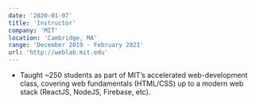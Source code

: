 ```yaml
---
date: '2020-01-07'
title: 'Instructor'
company: 'MIT'
location: 'Cambridge, MA'
range: 'December 2019 - February 2021'
url: 'http://weblab.mit.edu'
---
```


- Taught ~250 students as part of MIT’s accelerated web-development class, covering web fundamentals (HTML/CSS) up to a modern web stack (ReactJS, NodeJS, Firebase, etc).
